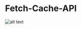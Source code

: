# Fetch-Cache-API
![alt text](https://github.com/shaileshnit/Fetch-Cache-API/blob/master/img1.jpg?raw=true)
